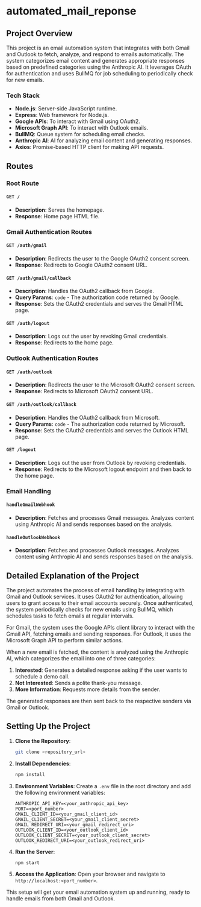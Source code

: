 # automated_mail_reponse
## Project Overview

This project is an email automation system that integrates with both Gmail and Outlook to fetch, analyze, and respond to emails automatically. The system categorizes email content and generates appropriate responses based on predefined categories using the Anthropic AI. It leverages OAuth for authentication and uses BullMQ for job scheduling to periodically check for new emails.

### Tech Stack

- **Node.js**: Server-side JavaScript runtime.
- **Express**: Web framework for Node.js.
- **Google APIs**: To interact with Gmail using OAuth2.
- **Microsoft Graph API**: To interact with Outlook emails.
- **BullMQ**: Queue system for scheduling email checks.
- **Anthropic AI**: AI for analyzing email content and generating responses.
- **Axios**: Promise-based HTTP client for making API requests.

## Routes

### Root Route

#### `GET /`

- **Description**: Serves the homepage.
- **Response**: Home page HTML file.

### Gmail Authentication Routes

#### `GET /auth/gmail`

- **Description**: Redirects the user to the Google OAuth2 consent screen.
- **Response**: Redirects to Google OAuth2 consent URL.

#### `GET /auth/gmail/callback`

- **Description**: Handles the OAuth2 callback from Google.
- **Query Params**: `code` - The authorization code returned by Google.
- **Response**: Sets the OAuth2 credentials and serves the Gmail HTML page.

#### `GET /auth/logout`

- **Description**: Logs out the user by revoking Gmail credentials.
- **Response**: Redirects to the home page.

### Outlook Authentication Routes

#### `GET /auth/outlook`

- **Description**: Redirects the user to the Microsoft OAuth2 consent screen.
- **Response**: Redirects to Microsoft OAuth2 consent URL.

#### `GET /auth/outlook/callback`

- **Description**: Handles the OAuth2 callback from Microsoft.
- **Query Params**: `code` - The authorization code returned by Microsoft.
- **Response**: Sets the OAuth2 credentials and serves the Outlook HTML page.

#### `GET /logout`

- **Description**: Logs out the user from Outlook by revoking credentials.
- **Response**: Redirects to the Microsoft logout endpoint and then back to the home page.

### Email Handling

#### `handleGmailWebhook`

- **Description**: Fetches and processes Gmail messages. Analyzes content using Anthropic AI and sends responses based on the analysis.

#### `handleOutlookWebhook`

- **Description**: Fetches and processes Outlook messages. Analyzes content using Anthropic AI and sends responses based on the analysis.

## Detailed Explanation of the Project

The project automates the process of email handling by integrating with Gmail and Outlook services. It uses OAuth2 for authentication, allowing users to grant access to their email accounts securely. Once authenticated, the system periodically checks for new emails using BullMQ, which schedules tasks to fetch emails at regular intervals.

For Gmail, the system uses the Google APIs client library to interact with the Gmail API, fetching emails and sending responses. For Outlook, it uses the Microsoft Graph API to perform similar actions.

When a new email is fetched, the content is analyzed using the Anthropic AI, which categorizes the email into one of three categories:
1. **Interested**: Generates a detailed response asking if the user wants to schedule a demo call.
2. **Not Interested**: Sends a polite thank-you message.
3. **More Information**: Requests more details from the sender.

The generated responses are then sent back to the respective senders via Gmail or Outlook.

## Setting Up the Project

1. **Clone the Repository**: 
   ```sh
   git clone <repository_url>
   ```

2. **Install Dependencies**:
   ```sh
   npm install
   ```

3. **Environment Variables**:
   Create a `.env` file in the root directory and add the following environment variables:
   ```env
   ANTHROPIC_API_KEY=<your_anthropic_api_key>
   PORT=<port_number>
   GMAIL_CLIENT_ID=<your_gmail_client_id>
   GMAIL_CLIENT_SECRET=<your_gmail_client_secret>
   GMAIL_REDIRECT_URI=<your_gmail_redirect_uri>
   OUTLOOK_CLIENT_ID=<your_outlook_client_id>
   OUTLOOK_CLIENT_SECRET=<your_outlook_client_secret>
   OUTLOOK_REDIRECT_URI=<your_outlook_redirect_uri>
   ```

4. **Run the Server**:
   ```sh
   npm start
   ```

5. **Access the Application**:
   Open your browser and navigate to `http://localhost:<port_number>`.

This setup will get your email automation system up and running, ready to handle emails from both Gmail and Outlook.